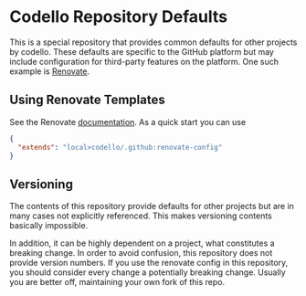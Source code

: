# Codello Repository Defaults

This is a special repository that provides common defaults for other projects by codello. These defaults are specific to the GitHub platform but may include configuration for third-party features on the platform. One such example is [Renovate](https://www.mend.io/renovate/).

## Using Renovate Templates

See the Renovate [documentation](https://docs.renovatebot.com/config-presets/#extending-from-a-preset). As a quick start you can use

```json
{
  "extends": "local>codello/.github:renovate-config"
}
```

## Versioning

The contents of this repository provide defaults for other projects but are in many cases not explicitly referenced. This makes versioning contents basically impossible.

In addition, it can be highly dependent on a project, what constitutes a breaking change. In order to avoid confusion, this repository does not provide version numbers. If you use the renovate config in this repository, you should consider every change a potentially breaking change. Usually you are better off, maintaining your own fork of this repo.
